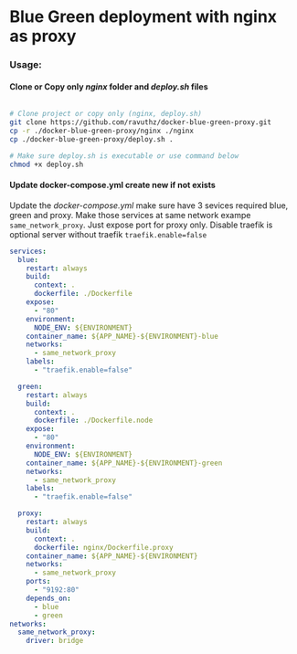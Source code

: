 # Blue Green deployment with nginx as proxy

### Usage:

#### Clone or Copy only _nginx_ folder and _deploy.sh_ files

```bash

# Clone project or copy only (nginx, deploy.sh)
git clone https://github.com/ravuthz/docker-blue-green-proxy.git
cp -r ./docker-blue-green-proxy/nginx ./nginx
cp ./docker-blue-green-proxy/deploy.sh .

# Make sure deploy.sh is executable or use command below
chmod +x deploy.sh

```

#### Update docker-compose.yml create new if not exists

Update the _docker-compose.yml_ make sure have 3 sevices required blue, green and proxy. Make those services at same network exampe `same_network_proxy`. Just expose port for proxy only. Disable traefik is optional server without traefik `traefik.enable=false`

```yml
services:
  blue:
    restart: always
    build:
      context: .
      dockerfile: ./Dockerfile
    expose:
      - "80"
    environment:
      NODE_ENV: ${ENVIRONMENT}
    container_name: ${APP_NAME}-${ENVIRONMENT}-blue
    networks:
      - same_network_proxy
    labels:
      - "traefik.enable=false"

  green:
    restart: always
    build:
      context: .
      dockerfile: ./Dockerfile.node
    expose:
      - "80"
    environment:
      NODE_ENV: ${ENVIRONMENT}
    container_name: ${APP_NAME}-${ENVIRONMENT}-green
    networks:
      - same_network_proxy
    labels:
      - "traefik.enable=false"

  proxy:
    restart: always
    build:
      context: .
      dockerfile: nginx/Dockerfile.proxy
    container_name: ${APP_NAME}-${ENVIRONMENT}
    networks:
      - same_network_proxy
    ports:
      - "9192:80"
    depends_on:
      - blue
      - green
networks:
  same_network_proxy:
    driver: bridge
```
